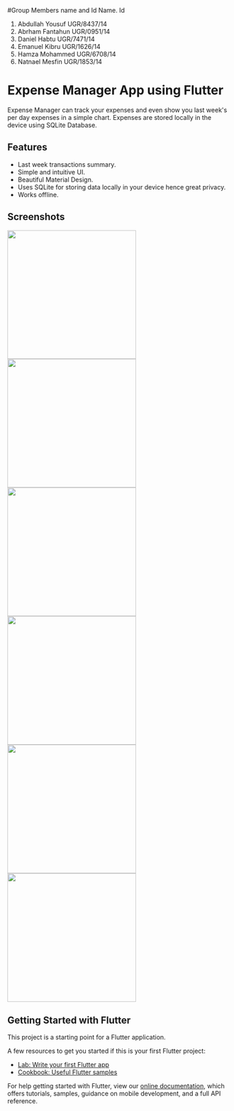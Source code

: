 #Group Members name and Id
Name.        Id
1. Abdullah Yousuf UGR/8437/14
2. Abrham Fantahun UGR/0951/14
3. Daniel Habtu UGR/7471/14
4. Emanuel Kibru UGR/1626/14
5. Hamza Mohammed UGR/6708/14
6. Natnael Mesfin UGR/1853/14
   
# Expense Manager App using Flutter

Expense Manager can track your expenses and even show you last week's per day expenses in a simple chart. Expenses are stored locally in the device using SQLite Database. 

## Features
- Last week transactions summary.
- Simple and intuitive UI.
- Beautiful Material Design.
- Uses SQLite for storing data locally in your device hence great privacy.
- Works offline.

## Screenshots
[<img src="screenshots/Home_Screen_Empty.png" width="290">](screenshots/Home_Screen_Empty.png)
[<img src="screenshots/Add_Pizza_Screen.png" width="290">](screenshots/Add_Pizza_Screen.png)
[<img src="screenshots/Home_Screen_Pizza.png" width="290">](screenshots/Home_Screen_Pizza.png)
[<img src="screenshots/Add_Dress_Screen.png" width="290">](screenshots/Add_Dress_Screen.png)
[<img src="screenshots/Select_Dress_Date_Screen.png" width="290">](screenshots/Select_Dress_Date_Screen.png)
[<img src="screenshots/Home_Screen_All_Transactions.png" width="290">](screenshots/Home_Screen_All_Transactions.png)

## Getting Started with Flutter

This project is a starting point for a Flutter application.

A few resources to get you started if this is your first Flutter project:

- [Lab: Write your first Flutter app](https://flutter.dev/docs/get-started/codelab)
- [Cookbook: Useful Flutter samples](https://flutter.dev/docs/cookbook)

For help getting started with Flutter, view our
[online documentation](https://flutter.dev/docs), which offers tutorials,
samples, guidance on mobile development, and a full API reference.

